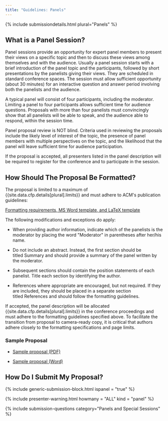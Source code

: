 ```yaml
---
title: "Guidelines: Panels"
---
```


{% include submissiondetails.html plural="Panels" %}

## What is a Panel Session?

Panel sessions provide an opportunity for expert panel members to present their views on a specific topic and then to discuss these views among themselves and with the audience. Usually a panel session starts with a brief introduction of the panel topic and the participants, followed by short presentations by the panelists giving their views. They are scheduled in standard conference spaces. The session must allow sufficient opportunity (about 30 minutes) for an interactive question and answer period involving both the panelists and the audience.

A typical panel will consist of four participants, including the
moderator. Limiting a panel to four participants allows sufficient time for
audience questions. Proposals with more than four panelists must
convincingly show that all panelists will be able to speak, and the
audience able to respond, within the session time.

Panel proposal review is NOT blind. Criteria used in reviewing the
proposals include the likely level of interest of the topic, the
presence of panel members with multiple perspectives on the topic, and
the likelihood that the panel will leave sufficient time for audience
participation.

If the proposal is accepted, all presenters listed in the panel
description will be required to register for the conference and to
participate in the session.

## How Should The Proposal Be Formatted?


The proposal is limited to a maximum of {{site.data.cfp.details[plural].limits}} and must adhere to ACM's publication guidelines:

<div class="text-center" style="margin-top: 10px; margin-bottom: 10px;">
<a href="{{site.data.main.acmpubguidelines}}">Formatting requirements, MS Word template, and LaTeX template</a>
</div>

The following modifications and exceptions do apply:

-   When providing author information, indicate which of the panelists
    is the moderator by placing the word "Moderator" in parentheses
    after her/his name.

-   Do not include an abstract. Instead, the first section should be
    titled Summary and should provide a summary of the panel written by
    the moderator.

-   Subsequent sections should contain the position statements of each
    panelist. Title each section by identifying the author.

-   References where appropriate are encouraged, but not required. If
    they are included, they should be placed in a separate section
    titled References and should follow the formatting guidelines.

If accepted, the panel description will be allocated
{{site.data.cfp.details[plural].limits}} in the conference proceedings
and must adhere to the formatting guidelines specified above. To
facilitate the transition from proposal to camera-ready copy, it is
critical that authors adhere closely to the formatting specifications
and page limits.

### Sample Proposal

* [Sample proposal (PDF)]({{site.base}}/docs/sigcse-sample-panel.pdf)

* [Sample proposal (Word)]({{site.base}}/docs/sigcse-sample-panel.docx)

## How Do I Submit My Proposal?

{% include generic-submission-block.html ispanel = "true" %}

{% include presenter-warning.html howmany = "ALL" kind = "panel" %}

{% include submission-questions category="Panels and Special Sessions" %}
